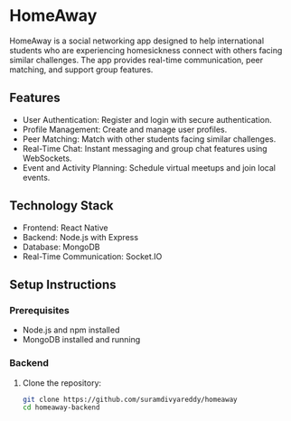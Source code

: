 # HomeAway

HomeAway is a social networking app designed to help international students who are experiencing homesickness connect with others facing similar challenges. The app provides real-time communication, peer matching, and support group features.

## Features

- User Authentication: Register and login with secure authentication.
- Profile Management: Create and manage user profiles.
- Peer Matching: Match with other students facing similar challenges.
- Real-Time Chat: Instant messaging and group chat features using WebSockets.
- Event and Activity Planning: Schedule virtual meetups and join local events.

## Technology Stack

- Frontend: React Native
- Backend: Node.js with Express
- Database: MongoDB
- Real-Time Communication: Socket.IO

## Setup Instructions

### Prerequisites

- Node.js and npm installed
- MongoDB installed and running

### Backend

1. Clone the repository:
   ```bash
   git clone https://github.com/suramdivyareddy/homeaway
   cd homeaway-backend
